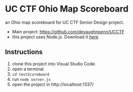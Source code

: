 # UC CTF Ohio Map Scoreboard
an Ohio map scoreboard for UC CTF Senior Design project.
* Main project: https://github.com/devaughnpenn/UCCTF
* this project uses Node.js. Download it [here](https://nodejs.org/en/download/).

## Instructions
1. clone this project into Visual Studio Code.
2. open a terminal.
3. `cd testScoreboard`
4. run `node server.js`
5. open the project in http://localhost:1337/
